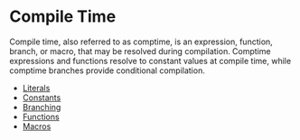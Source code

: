 # Compile Time

Compile time, also referred to as comptime, is an expression, function, branch, or macro, that may
be resolved during compilation. Comptime expressions and functions resolve to constant values at
compile time, while comptime branches provide conditional compilation. 

- [Literals](./comptime/literals.md)
- [Constants](./comptime/constants.md)
- [Branching](./comptime/branching.md)
- [Functions](./comptime/functions.md)
- [Macros](./comptime/macros.md)
